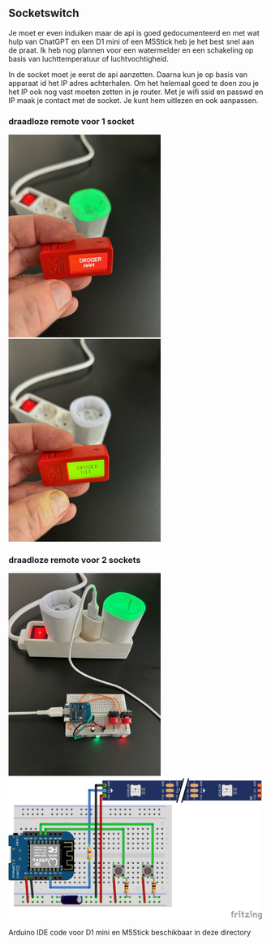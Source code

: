 <H2>Socketswitch</H2>
Je moet er even induiken maar de api is goed gedocumenteerd en met wat hulp van ChatGPT en een D1 mini of een M5Stick heb je het best snel aan de praat. 
Ik heb nog plannen voor een watermelder en een schakeling op basis van luchttemperatuur of luchtvochtigheid. 

In de socket moet je eerst de api aanzetten. Daarna kun je op basis van apparaat id het IP adres achterhalen. Om het helemaal goed te doen zou je het IP ook nog vast moeten zetten in je router. 
Met je wifi ssid en passwd en IP maak je contact met de socket. Je kunt hem uitlezen en ook aanpassen. 

<H3>draadloze remote voor 1 socket</H3> 

<img src="https://github.com/gtmans/homewizard/blob/main/socketswitch/api-switch-single-small.png" width="300" />
<img src="https://github.com/gtmans/homewizard/blob/main/socketswitch/api-switch-single2-small.png" width="300" />

<H3>draadloze remote voor 2 sockets</H3> 

<img src="https://github.com/gtmans/homewizard/blob/main/socketswitch/api-switch-dual-small.png" width="300" />

<img src="https://github.com/gtmans/homewizard/blob/main/socketswitch/api-switch-dual_breakboard.png" width="500" />


Arduino IDE code voor D1 mini en M5Stick beschikbaar in deze directory
